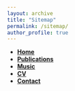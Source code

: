 ```yaml
---
layout: archive
title: "Sitemap"
permalink: /sitemap/
author_profile: true
---
```


* **[Home](https://zacharynovack.github.io/)**
* **[Publications](https://zacharynovack.github.io/publications/)**
* **[Music](https://zacharynovack.github.io/music/)**
* **[CV](https://zacharynovack.github.io/CV.pdf)**
* **[Contact](https://zacharynovack.github.io/contact/)**